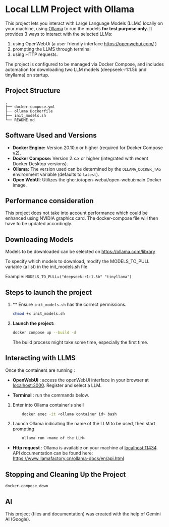 # Local LLM Project with Ollama

This project lets you interact with Large Language Models (LLMs) locally on your machine, using [Ollama](https://ollama.com/) to run the models **for test purpose only**.
It provides 3 ways to interact with the selected LLMs:

1. using OpenWebUi (a user friendly interface https://openwebui.com/ )
2. prompting the LLMS through terminal
3. using HTTP requests.

The project is configured to be managed via Docker Compose, and includes automation for downloading two LLM models (deepseek-r1:1.5b and tinyllama) on startup.

## Project Structure

```
.
├── docker-compose.yml
├── ollama.Dockerfile
├── init_models.sh
└── README.md
```

## Software Used and Versions

- **Docker Engine:** Version 20.10.x or higher (required for Docker Compose v2).
- **Docker Compose:** Version 2.x.x or higher (integrated with recent Docker Desktop versions).
- **Ollama:** The version used can be determined by the `OLLAMA_DOCKER_TAG` environment variable (defaults to `latest`).
- **Open WebUI**: Utilizes the ghcr.io/open-webui/open-webui:main Docker image.

## Performance consideration

This project does not take into account performance which could be enhanced using NVIDIA graphics card. The docker-compose file will then have to be updated accordingly.

## Downloading Models

Models to be downloaded can be selected on https://ollama.com/library

To specify which models to download, modify the MODELS_TO_PULL variable (a list) in the init_models.sh file

Example:
`MODELS_TO_PULL=("deepseek-r1:1.5b" "tinyllama")`

## Steps to launch the project

1.  \*\* Ensure `init_models.sh` has the correct permissions.

    ```bash
    chmod +x init_models.sh
    ```

2.  **Launch the project:**

    ```bash
    docker compose up --build -d
    ```

    The build process might take some time, especially the first time.

## Interacting with LLMS

Once the containers are running :

- **OpenWebUi** : access the openWebUi interface in your browser at [localhost:3000](http://localhost:3000). Register and select a LLM.

- **Terminal** : run the commands below.

1. Enter into Ollama container's shell

   ```bash
       docker exec -it <ollama container id> bash
   ```

2. Launch Ollama indicating the name of the LLM to be used, then start prompting

   ```bash
       ollama run <name of the LLM>
   ```

- **Http request** : Ollama is available on your machine at [localhost:11434](http://localhost:11434/). API documentation can be found here: https://www.llamafactory.cn/ollama-docs/en/api.html

## Stopping and Cleaning Up the Project

```bash
docker-compose down
```

## AI

This project (files and documentation) was created with the help of Gemini AI (Google).
